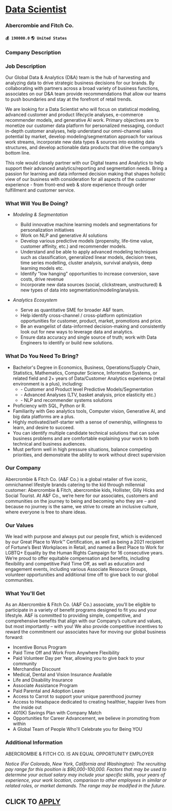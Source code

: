 # [Data Scientist](https://www.remotewlb.com/apply/data-scientist-75241)  
### Abercrombie and Fitch Co.  
#### `💰 190000.0` `🌎 United States`  

### Company Description

### Job Description

Our Global Data & Analytics (D&A) team is the hub of harvesting and analyzing data to drive strategic business decisions for our brands. By collaborating with partners across a broad variety of business functions, associates on our D&A team provide recommendations that allow our teams to push boundaries and stay at the forefront of retail trends.

We are looking for a Data Scientist who will focus on statistical modeling, advanced customer and product lifecycle analyses, e-commerce recommender models, and generative AI work. Primary objectives are to monetize our customer data platform for personalized messaging, conduct in-depth customer analyses, help understand our omni-channel sales potential by market, develop modeling/segmentation approach for various work streams, incorporate new data types & sources into existing data structures, and develop actionable data products that drive the company’s bottom line.

This role would closely partner with our Digital teams and Analytics to help support their advanced analytics/reporting and segmentation needs. Bring a passion for learning and data informed decision making that shapes holistic view of our business with consideration for all aspects of the customer experience - from front-end web & store experience through order fulfillment and customer service.

### What Will You Be Doing?

  * _Modeling & Segmentation_

    * Build innovative machine learning models and segmentations for personalization initiatives
    * Work on NLP and generative AI solutions 
    * Develop various predictive models (propensity, life-time value, customer affinity, etc.) and recommender models.
    * Understand and be able to apply advanced modeling techniques such as classification, generalized linear models, decision trees, time series modelling, cluster analysis, survival analysis, deep learning models etc.
    * Identify "low hanging" opportunities to increase conversion, save costs, drive revenue
    * Incorporate new data sources (social, clickstream, unstructured) & new types of data into segmentation/modeling/analysis. 

  * _Analytics Ecosystem_
    * Serve as quantitative SME for broader A&F team. 
    * Help identify cross-channel / cross-platform optimization opportunities for customer, product, market, promotions and price. 
    * Be an evangelist of data-informed decision-making and consistently look out for new ways to leverage data and analytics. 
    * Ensure data accuracy and single source of truth; work with Data Engineers to identify or build new solutions.

### What Do You Need To Bring?

  * Bachelor's Degree in Economics, Business, Operations/Supply Chain, Statistics, Mathematics, Computer Science, Information Systems, or related field and 2+ years of Data/Customer Analytics experience (retail environment is a plus), including: 
    * \- Customer and Product level Predictive Models/Segmentation 
    * \- Advanced Analyses (LTV, basket analysis, price elasticity etc.) 
    * \- NLP and recommender systems solutions 
  * Proficiency with SQL, Python or R. 
  * Familiarity with Geo analytics tools, Computer vision, Generative AI, and big data platforms are a plus. 
  * Highly motivated/self-starter with a sense of ownership, willingness to learn, and desire to succeed. 
  * You can identify multiple candidate technical solutions that can solve business problems and are comfortable explaining your work to both technical and business audiences. 
  * Must perform well in high pressure situations, balance competing priorities, and demonstrate the ability to work without direct supervision

### Our Company

Abercrombie & Fitch Co. (A&F Co.) is a global retailer of five iconic, omnichannel lifestyle brands catering to the kid through millennial customer: Abercrombie & Fitch, abercrombie kids, Hollister, Gilly Hicks and Social Tourist. At A&F Co., we’re here for our associates, customers and communities on the journey to being and becoming who they are – and because no journey is the same, we strive to create an inclusive culture, where everyone is free to share ideas.

### Our Values

We lead with purpose and always put our people first, which is evidenced by our Great Place to Work™ Certification, as well as being a 2021 recipient of Fortune’s Best Workplaces in Retail, and named a Best Place to Work for LGBTQ+ Equality by the Human Rights Campaign for 16 consecutive years. We’re proud to offer equitable compensation and benefits, including flexibility and competitive Paid Time Off, as well as education and engagement events, including various Associate Resource Groups, volunteer opportunities and additional time off to give back to our global communities.

### What You'll Get

As an Abercrombie & Fitch Co. (A&F Co.) associate, you’ll be eligible to participate in a variety of benefit programs designed to fit you and your lifestyle. A&F is committed to providing simple, competitive, and comprehensive benefits that align with our Company’s culture and values, but most importantly – with you! We also provide competitive incentives to reward the commitment our associates have for moving our global business forward:

  * Incentive Bonus Program 
  * Paid Time Off and Work From Anywhere Flexibility 
  * Paid Volunteer Day per Year, allowing you to give back to your community 
  * Merchandise Discount 
  * Medical, Dental and Vision Insurance Available 
  * Life and Disability Insurance 
  * Associate Assistance Program 
  * Paid Parental and Adoption Leave 
  * Access to Carrot to support your unique parenthood journey 
  * Access to Headspace dedicated to creating healthier, happier lives from the inside out 
  * 401(K) Savings Plan with Company Match 
  * Opportunities for Career Advancement, we believe in promoting from within 
  * A Global Team of People Who'll Celebrate you for Being YOU 

### Additional Information

ABERCROMBIE & FITCH CO. IS AN EQUAL OPPORTUNITY EMPLOYER

 _Notice (For Colorado, New York, California and Washington): The recruiting pay range for this position is $90,000-100,000. Factors that may be used to determine your actual salary may include your specific skills, your years of experience, your work location, comparison to other employees in similar or related roles, or market demands. The range may be modified in the future._

  
## CLICK TO [APPLY](https://www.remotewlb.com/apply/data-scientist-75241)

